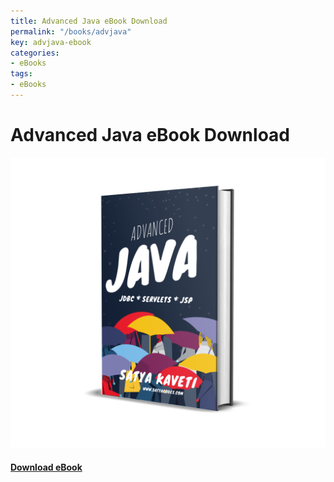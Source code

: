 ```yaml
---
title: Advanced Java eBook Download
permalink: "/books/advjava"
key: advjava-ebook
categories:
- eBooks
tags:
- eBooks
---
```



# Advanced Java eBook Download

<div class="card">
  <div class="card__image">
    <img class="image" src="/assets/books/advjava_3d.png"/>
  </div>
  <div class="card__content">
    <div class="card__header">
      <h4><a class="button button--success button--rounded button--lg" href="advjava.pdf"><i class="fas fa-download"></i> Download eBook</a>
</h4>
    </div>
  </div>
</div>